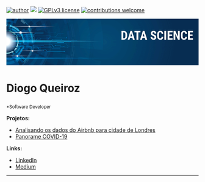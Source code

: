 [![author](https://img.shields.io/badge/author-diogo-red.svg)](https://www.linkedin.com/in/diogo-queiroz) [![](https://img.shields.io/badge/python-3.7+-blue.svg)](https://www.python.org/downloads/release/python-365/) [![GPLv3 license](https://img.shields.io/badge/License-GPLv3-blue.svg)](http://perso.crans.org/besson/LICENSE.html) [![contributions welcome](https://img.shields.io/badge/contributions-welcome-brightgreen.svg?style=flat)](https://github.com/diogoqds)

<p align="center">
  <img src="banner.png" >
</p>

# Diogo Queiroz
<sub>*Software Developer</sub>

**Projetos:**
* [Analisando os dados do Airbnb para cidade de Londres](https://github.com/diogoqds/portfolio/blob/master/Analisando_os_Dados_do_Airbnb_London.ipynb)
* [Panorame COVID-19](https://github.com/diogoqds/portfolio/blob/master/Panorama_do_COVID_19_no_Brasil.ipynb)

**Links:**
* [LinkedIn](https://www.linkedin.com/in/diogo-queiroz/)
* [Medium](https://medium.com/@diogo.qds97)


---




